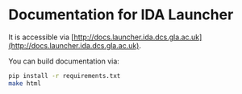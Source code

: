 # Documentation for IDA Launcher

It is accessible via [http://docs.launcher.ida.dcs.gla.ac.uk](http://docs.launcher.ida.dcs.gla.ac.uk).

You can build documentation via:

```bash
pip install -r requirements.txt
make html
```
